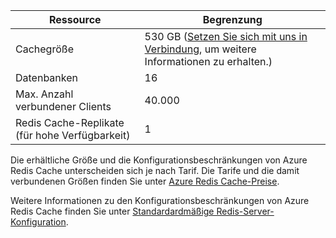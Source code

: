 | Ressource | Begrenzung |
|---------------------------------------------|----------------------------------------|
| Cachegröße | 530 GB ([Setzen Sie sich mit uns in Verbindung](mailto:wapteams@microsoft.com?subject=Redis%20Cache%20quota%20increase), um weitere Informationen zu erhalten.) |
| Datenbanken | 16 |
| Max. Anzahl verbundener Clients | 40\.000 |
| Redis Cache-Replikate (für hohe Verfügbarkeit) | 1 |

Die erhältliche Größe und die Konfigurationsbeschränkungen von Azure Redis Cache unterscheiden sich je nach Tarif. Die Tarife und die damit verbundenen Größen finden Sie unter [Azure Redis Cache-Preise](http://azure.microsoft.com/pricing/details/cache/).

Weitere Informationen zu den Konfigurationsbeschränkungen von Azure Redis Cache finden Sie unter [Standardardmäßige Redis-Server-Konfiguration](redis-cache/cache-configure.md#default-redis-server-configuration).

<!---HONumber=Oct15_HO3-->